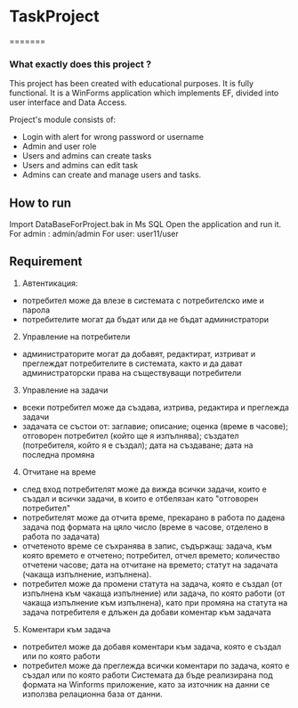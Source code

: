 # TaskProject
=======
 

### What exactly does this project ? ###
 
This project has been created with educational purposes. It is fully functional.
It is a WinForms application which implements EF, divided into user interface and Data Access.
 
Project's module consists of:
 
* Login with alert for wrong password or username
* Admin and user role
* Users and admins can create tasks
* Users and admins can edit task
* Admins can create and manage users and tasks.
 

How to run
------------
Import DataBaseForProject.bak in Ms SQL
Open the application and run it.
For admin : admin/admin
For user: user11/user

Requirement
------------
1. Автентикация:
- потребител може да влезе в системата с потребителско име и парола
- потребителите могат да бъдат или да не бъдат администратори
2. Управление на потребители
- администраторите могат да добавят, редактират, изтриват и преглеждат потребителите в системата, както и да дават администраторски права на съществуващи потребители
3. Управление на задачи
- всеки потребител може да създава, изтрива, редактира и преглежда задачи
- задачата се състои от: заглавие; описание; оценка (време в часове); отговорен потребител (който ще я изпълнява); създател (потребителя, който я е създал); дата на създаване; дата на последна промяна
4. Отчитане на време
- след вход потребителят може да вижда всички задачи, които е създал и всички задачи, в които е отбелязан като "отговорен потребител"
- потребителят може да отчита време, прекарано в работа по дадена задача под формата на цяло число (време в часове, отделено в работа по задачата)
- отчетеното време се съхранява в запис, съдържащ: задача, към която времето е отчетено; потребител, отчел времето; количество отчетени часове; дата на отчитане на времето; статут на задачата (чакаща изпълнение, изпълнена).
- потребител може да промени статута на задача, която е създал (от изпълнена към чакаща изпълнение) или задача, по която работи (от чакаща изпълнение към изпълнена), като при промяна на статута на задача потребителя е длъжен да добави коментар към задачата
5. Коментари към задача
- потребител може да добавя коментари към задача, която е създал или по която работи
- потребител може да преглежда всички коментари по задача, която е създал или по която работи
Системата да бъде реализирана под формата на Winforms приложение, като за източник на данни се използва релационна база от данни.

       
